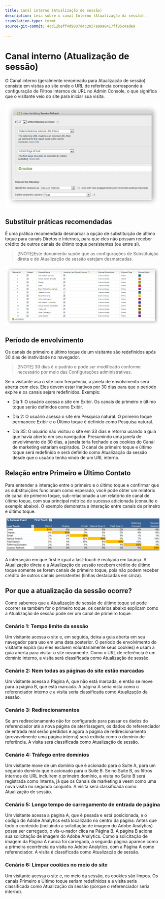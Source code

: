 ```yaml
---
title: Canal interno (Atualização de sessão)
description: Leia sobre o canal Interno (Atualização da sessão).
translation-type: tm+mt
source-git-commit: 4cd12beff4d9007d4c2037a9998417ff85c4ade9

---
```



# Canal interno (Atualização de sessão)

O Canal interno (geralmente renomeado para Atualização de sessão) consiste em visitas ao site onde o URL de referência corresponde à configuração de Filtros internos de URL no Admin Console, o que significa que o visitante veio do site para iniciar sua visita.

![](assets/int-channel1.png)

## Substituir práticas recomendadas

É uma prática recomendada desmarcar a opção de substituição de último toque para canais Diretos e Internos, para que eles não possam receber crédito de outros canais de último toque persistentes (ou entre si).

>[!NOTE]Este documento supõe que as configurações de Substituição direta e de Atualização de sessão estejam desmarcadas.

![](assets/int-channel2.png)

## Período de envolvimento

Os canais de primeiro e último toque de um visitante são redefinidos após 30 dias de inatividade no navegador.

>[!NOTE] 30 dias é o padrão e pode ser modificado conforme necessário por meio das Configurações administrativas.

Se o visitante usa o site com frequência, a janela de envolvimento será aberta com eles. Eles devem estar inativos por 30 dias para que o período expire e os canais sejam redefinidos.
Exemplo:

* Dia 1: O usuário acessa o site em Exibir. Os canais de primeiro e último toque serão definidos como Exibir.

* Dia 2: O usuário acessa o site em Pesquisa natural. O primeiro toque permanece Exibir e o Último toque é definido como Pesquisa natural.

* Dia 35: O usuário não visitou o site em 33 dias e retorna usando a guia que havia aberto em seu navegador. Presumindo uma janela de envolvimento de 30 dias, a janela teria fechado e os cookies do Canal de marketing estariam expirados. O canal de primeiro toque e último toque será redefinido e será definido como Atualização da sessão desde que o usuário tenha vindo de um URL interno.

## Relação entre Primeiro e Último Contato

Para entender a interação entre o primeiro e o último toque e confirmar que as substituições funcionam como esperado, você pode obter um relatório de canal de primeiro toque, sub-relacionado a um relatório de canal de último toque, com sua principal métrica de sucesso adicionada (consulte o exemplo abaixo). O exemplo demonstra a interação entre canais de primeiro e último toque.

![](assets/int-channel3.png)

A interseção em que first é igual a last-touch é realçada em laranja. A Atualização direta e a Atualização de sessão recebem crédito de último toque somente se forem canais de primeiro toque, pois não podem receber crédito de outros canais persistentes (linhas destacadas em cinza).

## Por que a atualização da sessão ocorre?

Como sabemos que a Atualização de sessão de último toque só pode ocorrer se também for o primeiro toque, os cenários abaixo explicam como a Atualização de sessão pode ser um canal de primeiro toque.

### Cenário 1: Tempo limite da sessão

Um visitante acessa o site e, em seguida, deixa a guia aberta em seu navegador para uso em uma data posterior. O período de envolvimento do visitante expira (ou eles excluem voluntariamente seus cookies) e usam a guia aberta para visitar o site novamente. Como o URL de referência é um domínio interno, a visita será classificada como Atualização de sessão.

### Cenário 2: Nem todas as páginas do site estão marcadas

Um visitante acessa a Página A, que não está marcada, e então se move para a página B, que está marcada. A página A seria vista como o referenciador interno e a visita seria classificada como Atualização da sessão.

### Cenário 3: Redirecionamentos

Se um redirecionamento não for configurado para passar os dados do referenciador até a nova página de aterrissagem, os dados do referenciador de entrada real serão perdidos e agora a página de redirecionamento (provavelmente uma página interna) será exibida como o domínio de referência. A visita será classificada como Atualização de sessão.

### Cenário 4: Tráfego entre domínios

Um visitante move de um domínio que é acionado para o Suite A, para um segundo domínio que é acionado para o Suite B. Se no Suite B, os filtros internos de URL incluírem o primeiro domínio, a visita no Suite B será registrada como Interna, já que os Canais de marketing a veem como uma nova visita no segundo conjunto. A visita será classificada como Atualização de sessão.

### Cenário 5: Longo tempo de carregamento de entrada de página

Um visitante acessa a página A, que é pesada e está posicionada, e o código do Adobe Analytics está localizado no centro da página. Antes que todo o conteúdo (incluindo a solicitação de imagem do Adobe Analytics) possa ser carregado, o vis-u-nador clica na Página B. A página B aciona sua solicitação de imagem do Adobe Analytics. Como a solicitação de imagem da Página A nunca foi carregada, a segunda página aparece como a primeira ocorrência da visita no Adobe Analytics, com a Página A como referenciador. A visita é classificada como Atualização de sessão.

### Cenário 6: Limpar cookies no meio do site

Um visitante acessa o site e, no meio da sessão, os cookies são limpos. Os canais Primeiro e Último toque seriam redefinidos e a visita seria classificada como Atualização da sessão (porque o referenciador seria interno).
